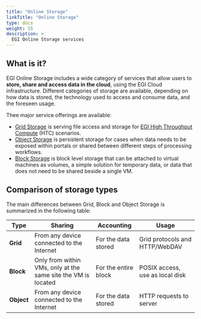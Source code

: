 ```yaml
---
title: "Online Storage"
linkTitle: "Online Storage"
type: docs
weight: 55
description: >
  EGI Online Storage services
---
```


## What is it?

EGI Online Storage includes a wide category of services that allow
users to **store, share and access data in the cloud**, using the EGI Cloud
infrastructure. Different categories of storage are available, depending on
how data is stored, the technology used to access and consume data,
and the foreseen usage.

Thee major service offerings are available:

- [Grid Storage](grid-storage) is serving file access and storage for
[EGI High Throughput Compute](../high-throughput-compute) (HTC) scenarios.
- [Object Storage](object-storage) is persistent storage for cases when data
needs to be exposed within portals or shared between different steps of
processing workflows.
- [Block Storage](block-storage) is block level storage that can be attached to
virtual machines as volumes, a simple solution for temporary data, or
data that does not need to be shared beside a single VM.

## Comparison of storage types

The main differences between Grid, Block and Object Storage is summarized in
the following table:

<!-- markdownlint-disable line-length -->
| Type       | Sharing                                                       | Accounting              | Usage                                   |
| ---------- | ------------------------------------------------------------- | ------------------------| --------------------------------------- |
| **Grid**   | From any device connected to the Internet                     | For the data stored     | Grid protocols and HTTP/WebDAV          |
| **Block**  | Only from within VMs, only at the same site the VM is located | For the entire block    | POSIX access, use as local disk         |
| **Object** | From any device connected to the Internet                     | For the data stored     | HTTP requests to server                 |
<!-- markdownlint-enable line-length -->
